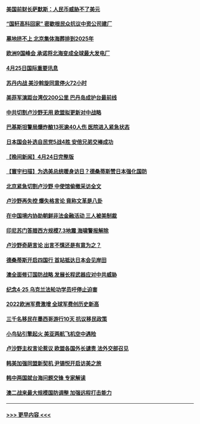 #### [美国前财长萨默斯：人民币威胁不了美元](../pages/prog202/a103698583.md?t=04252143) 
#### [“国轩高科回家” 密歇根民众抗议中资公司建厂](../pages/prog202/a103698578.md?t=04252143) 
#### [墓地挤不上 北京集体海葬排到2025年](../pages/prog202/a103698572.md?t=04252143) 
#### [欧洲9国峰会 承诺将北海变成全球最大发电厂](../pages/prog202/a103698558.md?t=04252143) 
#### [4月25日国际重要讯息](../pages/prog202/a103698557.md?t=04252143) 
#### [苏丹内战 美沙斡旋同意停火72小时](../pages/prog202/a103698538.md?t=04252143) 
#### [美菲军演距台湾仅200公里 巴丹岛成护台最前线](../pages/prog202/a103698522.md?t=04252143) 
#### [中共切割卢沙野无用 欧盟拟更新对中战略](../pages/prog202/a103698490.md?t=04252143) 
#### [巴基斯坦警局爆炸酿13死逾40人伤 医院进入紧急状态](../pages/prog202/a103698486.md?t=04252143) 
#### [日本国会补选自民党5战4胜 安倍兄弟交棒成功](../pages/prog202/a103698483.md?t=04252143) 
#### [【晚间新闻】4月24日完整版](../pages/prog202/a103698363.md?t=04252143) 
#### [【寰宇扫描】为选美总统暖身访日？德桑蒂斯赞日本强化国防](../pages/prog202/a103698401.md?t=04252143) 
#### [北京紧急切割卢沙野 中使馆偷撤采访全文](../pages/prog202/a103698353.md?t=04252143) 
#### [卢沙野再失控 爆失格言论 竟称文革是八卦](../pages/prog202/a103698399.md?t=04252143) 
#### [在中国境内协助朝鲜非法金融活动 三人被美制裁](../pages/prog202/a103698342.md?t=04252143) 
#### [印尼苏门答腊西方规模7.3地震 海啸警报解除](../pages/prog202/a103698323.md?t=04252143) 
#### [卢沙野奇葩言论 出言不慎还是有意为之？](../pages/prog202/a103698253.md?t=04252143) 
#### [德桑蒂斯开启四国行 首站抵达日本会见岸田](../pages/prog202/a103698246.md?t=04252143) 
#### [澳全面修订国防战略 发展长程武器应对中共威胁](../pages/prog202/a103698247.md?t=04252143) 
#### [纪念4‧25 乌克兰法轮功学员吁停止迫害](../pages/prog202/a103698249.md?t=04252143) 
#### [2022欧洲军费激增 全球军费创历史新高](../pages/prog202/a103698245.md?t=04252143) 
#### [三千名移民在墨西哥游行10天 抗议移民政策](../pages/prog202/a103698218.md?t=04252143) 
#### [小鸟钻引擎起火 美亚两航飞机空中遇险](../pages/prog202/a103698205.md?t=04252143) 
#### [卢沙野主权言论惹议 欧盟各国外长谴责 法外交部召见](../pages/prog202/a103698085.md?t=04252143) 
#### [韩美加强同盟新契机 尹锡悦开启访美之旅](../pages/prog202/a103698084.md?t=04252143) 
#### [韩中两国就台海问题交锋 专家解读](../pages/prog202/a103698087.md?t=04252143) 
#### [澳二战来最大规模国防调整 加强远程打击能力](../pages/prog202/a103698088.md?t=04252143) 

----
#### [ >>> 更早内容 <<< ](../indexes/prog202-earlier.md)
